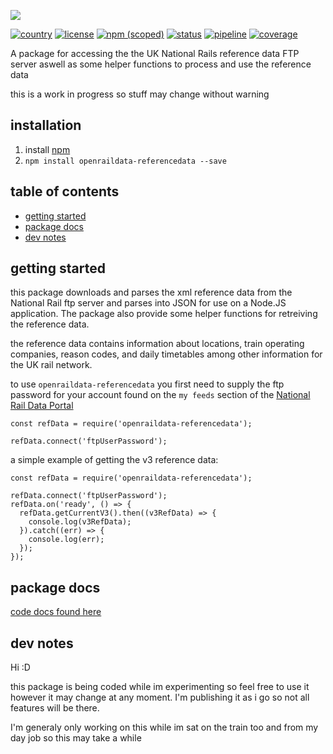 ![](https://gitlab.com/openrail/uk/referencedata-nodejs/uploads/f7c1519da20b9d7f7eb63f17872de68a/referencedata-banner.svg)

[![country](https://img.shields.io/badge/country-UK-blue.svg)](https://gitlab.com/groups/openrail/uk)
[![license](https://img.shields.io/badge/license-MIT-blue.svg)](https://choosealicense.com/licenses/mit/)
[![npm (scoped)](https://img.shields.io/npm/v/@openrailuk/referencedata.svg)](https://www.npmjs.com/package/@openrailuk/referencedata)
[![status](https://img.shields.io/badge/status-WIP-yellow.svg)](https://gitlab.com/openrail/uk/referencedata-nodejs)
[![pipeline](https://gitlab.com/openrail/uk/referencedata-nodejs/badges/master/pipeline.svg)](https://gitlab.com/openrail/uk/referencedata-nodejs/commits/master)
[![coverage](https://gitlab.com/openrail/uk/referencedata-nodejs/badges/master/coverage.svg)](https://gitlab.com/openrail/uk/referencedata-nodejs/commits/master)

A package for accessing the the UK National Rails reference data FTP server aswell as some helper functions to process and use the reference data

this is a work in progress so stuff may change without warning

## installation
1. install [npm](https://nodejs.org "npm homepage")
2. `npm install openraildata-referencedata --save`

## table of contents
- [getting started](#getting-started)
- [package docs](#package-docs)
- [dev notes](#dev-notes)

## getting started

this package downloads and parses the xml reference data from the National Rail ftp server and parses into JSON for use on a Node.JS application. The package also provide some helper functions for retreiving the reference data.

the reference data contains information about locations, train operating companies, reason codes, and daily timetables among other information for the UK rail network.

to use `openraildata-referencedata` you first need to supply the ftp password for your account found on the `my feeds` section of the [National Rail Data Portal](https://datafeeds.nationalrail.co.uk/darwin/index.html#/filter) 
```
const refData = require('openraildata-referencedata');

refData.connect('ftpUserPassword');
```

a simple example of getting the v3 reference data:
```
const refData = require('openraildata-referencedata');

refData.connect('ftpUserPassword');
refData.on('ready', () => {
  refData.getCurrentV3().then((v3RefData) => {
    console.log(v3RefData);
  }).catch((err) => {
    console.log(err);
  });
});
```

## package docs

<a href="./docs/refData.md">code docs found here</a>

## dev notes

Hi :D

this package is being coded while im experimenting so feel free to use it however it may change at any moment. I'm publishing it as i go so not all features will be there.

I'm generaly only working on this while im sat on the train too and from my day job so this may take a while